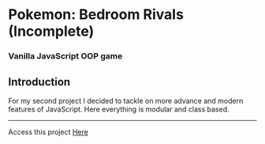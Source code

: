 <h1> Pokemon: Bedroom Rivals (Incomplete) </h1>
<h3> Vanilla JavaScript OOP game </h2>

<h2> Introduction </h2>
<p> For my second project I decided to tackle on more advance and modern features of JavaScript. Here everything is modular and class based. </p>

<hr>
Access this project <a href="https://magnificent-pudding-b339db.netlify.app" target="_blank">Here</a>

